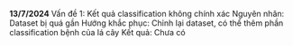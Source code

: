 **13/7/2024**
Vấn đề 1: Kết quả classification không chính xác
Nguyên nhân: Dataset bị quá gần
Hướng khắc phục: Chỉnh lại dataset, có thể thêm phần classification bệnh của lá cây
Kết quả: Chưa có
